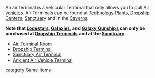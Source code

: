 An air terminal is a vehicular Terminal that only allows you to pull Air
[vehicles](vehicle.md). Air Terminals can be found at
[Technology Plants](Technology_Plant.md), [Dropship
Centers](Dropship_Center.md), [Sanctuary](Sanctuary.md)
and in the [Caverns](Caverns.md).

**Note that [Lodestars](Lodestar.md),
[Galaxies](vehicles/Galaxy.md), and [Galaxy
Gunships](Galaxy_Gunship.md) can only be purchased at [Dropship
Terminals](Dropship_Terminal.md) and at the
[Sanctuary](Sanctuary.md).**

- [Air Terminal Room](Air_Terminal_Room.md)
- [Dropship Terminal](Dropship_Terminal.md)
- [Sanctuary Air Terminal](Sanctuary_Air_Terminal.md)
- [Ancient Air Vehicle
  Terminal](Ancient_Air_Vehicle_Terminal.md)

[category:Game Items](category:Game_Items.md)
